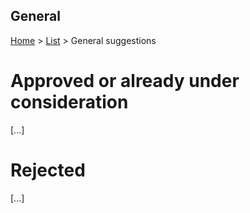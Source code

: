 General
-----------------------------------------

[Home](../../README.md) > [List](list.md) > General suggestions

# Approved or already under consideration

[...]

# Rejected

[...]
